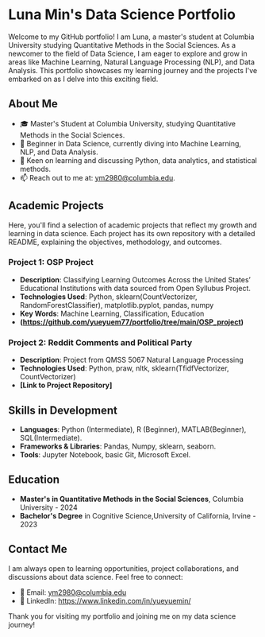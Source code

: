 # Luna Min's Data Science Portfolio

Welcome to my GitHub portfolio! I am Luna, a master's student at Columbia University studying Quantitative Methods in the Social Sciences. As a newcomer to the field of Data Science, I am eager to explore and grow in areas like Machine Learning, Natural Language Processing (NLP), and Data Analysis. This portfolio showcases my learning journey and the projects I've embarked on as I delve into this exciting field.

## About Me

- 🎓 Master's Student at Columbia University, studying Quantitative Methods in the Social Sciences.
- 🌱 Beginner in Data Science, currently diving into Machine Learning, NLP, and Data Analysis.
- 💬 Keen on learning and discussing Python, data analytics, and statistical methods.
- 📫 Reach out to me at: ym2980@columbia.edu.

## Academic Projects

Here, you'll find a selection of academic projects that reflect my growth and learning in data science. Each project has its own repository with a detailed README, explaining the objectives, methodology, and outcomes.

### Project 1: OSP Project
- **Description**:  Classifying Learning Outcomes Across the United States’ Educational Institutions with data sourced from Open Syllubus Project.
- **Technologies Used**: Python, sklearn(CountVectorizer, RandomForestClassifier), matplotlib.pyplot, pandas, numpy
- **Key Words**: Machine Learning, Classification, Education
- **(https://github.com/yueyuem77/portfolio/tree/main/OSP_project)**

### Project 2: Reddit Comments and Political Party
- **Description**: Project from QMSS 5067 Natural Language Processing
- **Technologies Used**: Python, praw, nltk, sklearn(TfidfVectorizer, CountVectorizer)
- **[Link to Project Repository]**



## Skills in Development

- **Languages**: Python (Intermediate), R (Beginner), MATLAB(Beginner), SQL(Intermediate).
- **Frameworks & Libraries**: Pandas, Numpy, sklearn, seaborn.
- **Tools**: Jupyter Notebook, basic Git, Microsoft Excel.

## Education

- **Master's in Quantitative Methods in the Social Sciences**, Columbia University - 2024
- **Bachelor's Degree** in Cognitive Science,University of California, Irvine - 2023

## Contact Me

I am always open to learning opportunities, project collaborations, and discussions about data science. Feel free to connect:

- 📧 Email: ym2980@columbia.edu
- 🔗 LinkedIn: https://www.linkedin.com/in/yueyuemin/


Thank you for visiting my portfolio and joining me on my data science journey!

